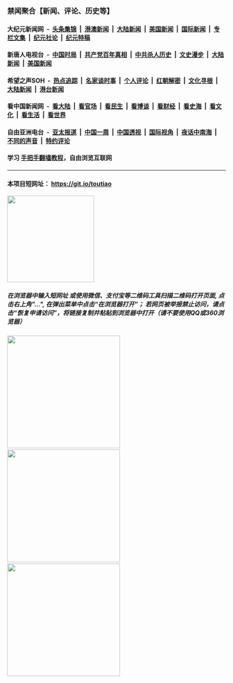 ### 禁闻聚合【新闻、评论、历史等】

#### 大纪元新闻网 &nbsp;-&nbsp; [头条集锦](indexes/E头条集锦.md?t=02152033) &nbsp;|&nbsp; [港澳新闻](indexes/E港澳新闻.md?t=02152033)  &nbsp;|&nbsp; [大陆新闻](indexes/E大陆新闻.md?t=02152033) &nbsp;|&nbsp; [美国新闻](indexes/E美国新闻.md?t=02152033) &nbsp;|&nbsp; [国际新闻](indexes/E国际新闻.md?t=02152033) &nbsp;|&nbsp; [专栏文集](indexes/E专栏文集.md?t=02152033) &nbsp;|&nbsp; [纪元社论](indexes/E纪元社论.md?t=02152033) &nbsp;|&nbsp; [纪元特稿](indexes/E纪元特稿.md?t=02152033) 

#### 新唐人电视台 &nbsp;-&nbsp; [中国时局](indexes/N中国时局.md?t=02152033) &nbsp;|&nbsp; [共产党百年真相](indexes/N共产党百年真相.md?t=02152033) &nbsp;|&nbsp; [中共杀人历史](indexes/N中共杀人历史.md?t=02152033) &nbsp;|&nbsp; [文史漫步](indexes/N文史漫步.md?t=02152033) &nbsp;|&nbsp; [大陆新闻](indexes/N大陆新闻.md?t=02152033) &nbsp;|&nbsp; [美国新闻](indexes/N美国新闻.md?t=02152033)

#### 希望之声SOH &nbsp;-&nbsp; [热点追踪](indexes/H热点追踪.md?t=02152033) &nbsp;|&nbsp; [名家谈时事](indexes/H名家谈时事.md?t=02152033) &nbsp;|&nbsp; [个人评论](indexes/H个人评论.md?t=02152033)  &nbsp;|&nbsp; [红朝解密](indexes/H红朝解密.md?t=02152033) &nbsp;|&nbsp; [文化寻根](indexes/H文化寻根.md?t=02152033) &nbsp;|&nbsp; [大陆新闻](indexes/H大陆新闻.md?t=02152033) &nbsp;|&nbsp; [港台新闻](indexes/H港台新闻.md?t=02152033)

#### 看中国新闻网 &nbsp;-&nbsp; [看大陆](indexes/S看大陆.md?t=02152033) &nbsp;|&nbsp; [看官场](indexes/S看官场.md?t=02152033) &nbsp;|&nbsp; [看民生](indexes/S看民生.md?t=02152033)  &nbsp;|&nbsp; [看博谈](indexes/S看博谈.md?t=02152033) &nbsp;|&nbsp; [看财经](indexes/S看财经.md?t=02152033) &nbsp;|&nbsp; [看史海](indexes/S看史海.md?t=02152033) &nbsp;|&nbsp; [看文化](indexes/S看文化.md?t=02152033) &nbsp;|&nbsp; [看生活](indexes/S看生活.md?t=02152033) &nbsp;|&nbsp; [看世界](indexes/S看世界.md?t=02152033)

#### 自由亚洲电台 &nbsp;-&nbsp; [亚太报道](indexes/R亚太报道.md?t=02152033) &nbsp;|&nbsp; [中国一周](indexes/R中国一周.md?t=02152033) &nbsp;|&nbsp; [中国透视](indexes/R中国透视.md?t=02152033)  &nbsp;|&nbsp; [国际视角](indexes/R国际视角.md?t=02152033) &nbsp;|&nbsp; [夜话中南海](indexes/R夜话中南海.md?t=02152033) &nbsp;|&nbsp; [不同的声音](indexes/R不同的声音.md?t=02152033) &nbsp;|&nbsp; [特约评论](indexes/R特约评论.md?t=02152033)

#### 学习 [手把手翻墙教程](https://github.com/gfw-breaker/guides/wiki)，自由浏览互联网

----

#### 本项目短网址： https://git.io/toutiao
<img src="https://raw.githubusercontent.com/gfw-breaker/banned-news/master/scripts/img/qr.png" width="200px"/>  

##### 在浏览器中输入短网址 或使用微信、支付宝等二维码工具扫描二维码打开页面, 点击右上角"...", 在弹出菜单中点击“在浏览器打开”； 若网页被举报禁止访问，请点击“恢复申请访问”，将链接复制并粘贴到浏览器中打开（请不要使用QQ或360浏览器）

<img src="https://raw.githubusercontent.com/gfw-breaker/banned-news/master/scripts/img/1.png" width="260px"/> &nbsp; <img src="https://raw.githubusercontent.com/gfw-breaker/banned-news/master/scripts/img/2.png" width="260px"/> &nbsp; <img src="https://raw.githubusercontent.com/gfw-breaker/banned-news/master/scripts/img/3.png" width="260px"/>
